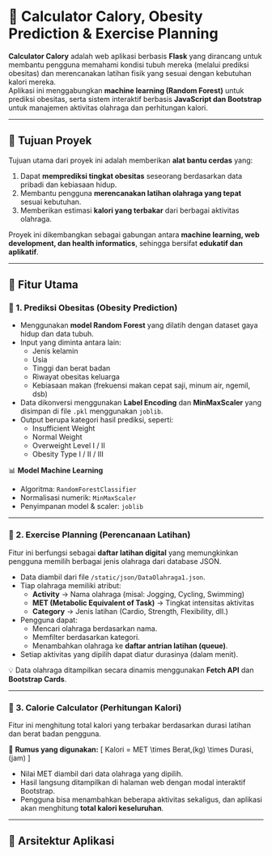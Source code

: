 # 🧮 Calculator Calory, Obesity Prediction & Exercise Planning

**Calculator Calory** adalah web aplikasi berbasis **Flask** yang dirancang untuk membantu pengguna memahami kondisi tubuh mereka (melalui prediksi obesitas) dan merencanakan latihan fisik yang sesuai dengan kebutuhan kalori mereka.  
Aplikasi ini menggabungkan **machine learning (Random Forest)** untuk prediksi obesitas, serta sistem interaktif berbasis **JavaScript dan Bootstrap** untuk manajemen aktivitas olahraga dan perhitungan kalori.

---

## 🎯 Tujuan Proyek

Tujuan utama dari proyek ini adalah memberikan **alat bantu cerdas** yang:
1. Dapat **memprediksi tingkat obesitas** seseorang berdasarkan data pribadi dan kebiasaan hidup.
2. Membantu pengguna **merencanakan latihan olahraga yang tepat** sesuai kebutuhan.
3. Memberikan estimasi **kalori yang terbakar** dari berbagai aktivitas olahraga.

Proyek ini dikembangkan sebagai gabungan antara **machine learning, web development, dan health informatics**, sehingga bersifat **edukatif dan aplikatif**.

---

## 🧠 Fitur Utama

### 🔹 1. Prediksi Obesitas (Obesity Prediction)
- Menggunakan **model Random Forest** yang dilatih dengan dataset gaya hidup dan data tubuh.
- Input yang diminta antara lain:
  - Jenis kelamin  
  - Usia  
  - Tinggi dan berat badan  
  - Riwayat obesitas keluarga  
  - Kebiasaan makan (frekuensi makan cepat saji, minum air, ngemil, dsb)
- Data dikonversi menggunakan **Label Encoding** dan **MinMaxScaler** yang disimpan di file `.pkl` menggunakan `joblib`.
- Output berupa kategori hasil prediksi, seperti:
  - Insufficient Weight  
  - Normal Weight  
  - Overweight Level I / II  
  - Obesity Type I / II / III

📊 **Model Machine Learning**
- Algoritma: `RandomForestClassifier`
- Normalisasi numerik: `MinMaxScaler`
- Penyimpanan model & scaler: `joblib`

---

### 🔹 2. Exercise Planning (Perencanaan Latihan)
Fitur ini berfungsi sebagai **daftar latihan digital** yang memungkinkan pengguna memilih berbagai jenis olahraga dari database JSON.

- Data diambil dari file `/static/json/DataOlahraga1.json`.
- Tiap olahraga memiliki atribut:
  - **Activity** → Nama olahraga (misal: Jogging, Cycling, Swimming)
  - **MET (Metabolic Equivalent of Task)** → Tingkat intensitas aktivitas
  - **Category** → Jenis latihan (Cardio, Strength, Flexibility, dll.)
- Pengguna dapat:
  - Mencari olahraga berdasarkan nama.
  - Memfilter berdasarkan kategori.
  - Menambahkan olahraga ke **daftar antrian latihan (queue)**.
- Setiap aktivitas yang dipilih dapat diatur durasinya (dalam menit).

💡 Data olahraga ditampilkan secara dinamis menggunakan **Fetch API** dan **Bootstrap Cards**.

---

### 🔹 3. Calorie Calculator (Perhitungan Kalori)
Fitur ini menghitung total kalori yang terbakar berdasarkan durasi latihan dan berat badan pengguna.

📘 **Rumus yang digunakan:**
\[
Kalori = MET \times Berat\,(kg) \times Durasi\,(jam)
\]

- Nilai MET diambil dari data olahraga yang dipilih.
- Hasil langsung ditampilkan di halaman web dengan modal interaktif Bootstrap.
- Pengguna bisa menambahkan beberapa aktivitas sekaligus, dan aplikasi akan menghitung **total kalori keseluruhan**.

---

## 🧩 Arsitektur Aplikasi

